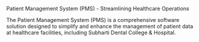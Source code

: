Patient Management System (PMS) - Streamlining Healthcare Operations

The Patient Management System (PMS) is a comprehensive software solution designed to simplify and enhance the management of patient data at healthcare facilities, including Subharti Dental College & Hospital.
